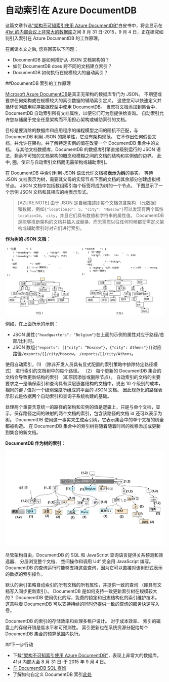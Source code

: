 <properties 
    pageTitle="在 DocumentDB 中的自动索引 |Microsoft Azure" 
    description="了解如何自动索引工作在 Azure DocumentDB。" 
    services="documentdb" 
    authors="arramac" 
    manager="jhubbard" 
    editor="mimig" 
    documentationCenter=""/>

<tags 
    ms.service="documentdb" 
    ms.workload="data-services" 
    ms.tgt_pltfrm="na" 
    ms.devlang="na" 
    ms.topic="article" 
    ms.date="10/27/2016" 
    ms.author="arramac"/>
    
# <a name="automatic-indexing-in-azure-documentdb"></a>自动索引在 Azure DocumentDB

这篇文章节选["架构不可知索引使用 Azure DocumentDB"](http://www.vldb.org/pvldb/vol8/p1668-shukla.pdf)白皮书中，将会显示在[41st 的内部会议上非常大的数据库](http://www.vldb.org/2015/)之间 8 月 31 日-2015，9 月 4 日，正在研究如何引入索引在 Azure DocumentDB 的工作原理。 

在阅读本文之后, 您将回答以下问题︰

- DocumentDB 是如何推断从 JSON 文档架构的？
- 如何 DocumentDB does 跨不同的文档建立索引？
- DocumentDB 如何执行在规模较大的自动索引？

##<a id="HowDocumentDBIndexingWorks"></a>DocumentDB 索引的工作原理

[Microsoft Azure DocumentDB](https://azure.microsoft.com/services/documentdb/)是真正无架构的数据库专门为 JSON。 不期望或要求任何架构或在规模较大的索引数据的辅助索引定义。 这使您可以快速定义并循环访问应用程序数据模型中使用 DocumentDB。 当您将文档添加到集合中，DocumentDB 自动索引所有文档属性，以便它们可为您提供给查询。 自动索引允许您存储属于完全任意架构而不用担心架构或辅助索引的文档。

目标是要消除的数据库和应用程序的编程模型之间的阻抗不匹配，与 DocumentDB 利用 JSON 的简单性，它没有架构规范。 它不作出任何假设文档，并允许在架构，并了解特定实例的值在改变一个 DocumentDB 集合中的文档。 与其他文档数据库，DocumentDB 的数据库引擎直接级别运行的 JSON 语法，剩余不可知的文档架构的概念和模糊之间的文档的结构和实例值的边界。 此中, 圈，使它与自动索引文档而无需架构或辅助索引。

在 DocumentDB 中索引利用 JSON 语法允许文档被**表示为树**的事实。 等待 JSON 文档表示为树，需要其父母的实际节点下面的文档的其余部分创建虚拟根节点。 JSON 文档中包括数组索引每个标签将成为树的一个节点。 下图显示了一个示例 JSON 文档和其相应的树表示形式。

>[AZURE.NOTE] 由于 JSON 是自我描述即每个文档包含架构 （元数据） 和数据，例如`{"locationId": 5, "city": "Moscow"}`可以发现有两个属性`locationId`， `city`，并且它们具有数值和字符串的属性值。 DocumentDB 是能够推断架构的文档并插入或替换，而无需您以往任何时候都无需定义架构或辅助索引时对它们进行索引。


**作为树的 JSON 文档︰**

![作为树的文档](media/documentdb-indexing/DocumentsAsTrees.png)

例如，在上面所示的示例︰

- JSON 属性`{"headquarters": "Belgium"}`在上面的示例的属性对应于路径/总部/比利时。
- JSON 数组`{"exports": [{"city": “Moscow"}`，`{"city": Athens"}]}`对应路径`/exports/[]/city/Moscow`， `/exports/[]/city/Athens`。

使用自动索引，(1) （除非开发人员具有显式配置的索引策略中排除特定路径模式） 进行索引的文档树中的每个路径。 （2） 每个更新的 DocumentDB 集合的文档会导致更新结构的索引 （即原因添加或删除节点）。 自动索引的文档的主要要求之一是确保索引和查询具有深层嵌套结构的文档中，说出 10 个级别的成本，相同的键 / 值对一个级别深度所组成的平面的 JSON 文档。 因此规范化的路径表示形式是依据两个自动索引和查询子系统构建的基础。

处理两个重要含意统一的路径的架构和实例的值是逻辑上，只是与单个文档，显示，保存路径之间的映射的两个文档的索引，包含该路径的文档 id 还可以表示为树。 DocumentDB 使用这一事实来生成索引树，它表示集合中的单个文档的树全都被构造。 在 DocumentDB 集合中的索引树将随着随着时间的推移添加或更新到集合的新文档。


**DocumentDB 作为树的索引︰**

![作为树的索引](media/documentdb-indexing/IndexAsTree.png)

尽管架构自由，DocumentDB 的 SQL 和 JavaScript 查询语言提供关系预测和筛选器、 分层浏览整个文档、 空间操作和调用 Udf 完全用 JavaScript 编写。 DocumentDB 的查询运行时能够支持这些查询，因为它可以直接对该树形式表示的数据的索引操作。

默认的索引策略自动索引的所有文档的所有属性，并提供一致的查询 （即具有文档写入同步更新索引）。 DocumentDB 是如何支持一致更新索引树在规模较大的？ DocumentDB 使用优化的写，免费的锁定和日志结构化的索引维护技术。 这意味着 DocumentDB 可以支持持续的同时仍提供一致的查询的服务快速写入卷。 

DocumentDB 的索引的存储效率和处理多租户设计。 对于成本效率、 索引的磁盘上的存储开销是低水平和可预测性。 索引更新也在系统资源分配给每个 DocumentDB 集合的预算范围内执行。

##<a name="NextSteps"></a>下一步行动
- 下载["架构不可知索引使用 Azure DocumentDB"](http://www.vldb.org/pvldb/vol8/p1668-shukla.pdf)，表现上非常大的数据库，41st 内部大会 8 月 31 日-于 2015 年 9 月 4 日。
- [与 DocumentDB SQL 查询](documentdb-sql-query.md)
- 了解如何自定义 DocumentDB 索引[此处](documentdb-indexing-policies.md)
 
